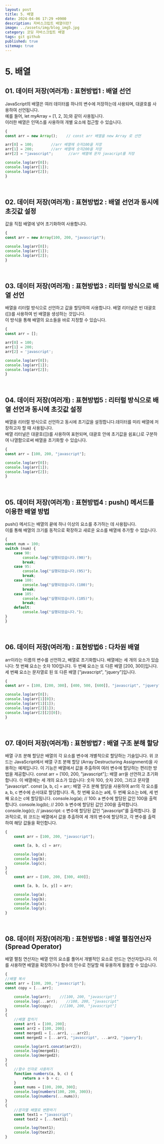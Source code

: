 ```yaml
---
layout: post
title: 5. 배열
date: 2024-04-06 17:29 +0900
description: 자바스크립트 배열이란?
image: ../assets/img/blog_img5.jpg
category: 코딩 자바스크립트 배열
tags: git github
published: true
sitemap: true
---
```

# 5. 배열
##  01. 데이터 저장(여러개) : 표현방법1 : 배열 선언
JavaScript의 배열은 여러 데이터를 하나의 변수에 저장하는데 사용되며, 대괄호를 사용하여 선언됩니다.   
예를 들어, let myArray = [1, 2, 3];와 같이 사용됩니다.   
이러한 배열은 인덱스를 사용하여 개별 요소에 접근할 수 있습니다.   
````javascript
{
const arr = new Array();    // const arr 배열을 new Array 로 선언 

arr[0] = 100;        //arr 배열에 숫자100을 저장
arr[1] = 200;        //arr 배열에 숫자200을 저장
arr[2] = "javascript";       //arr 배열에 문자 javacript를 저장

console.log(arr[0]);
console.log(arr[1]);
console.log(arr[2]);
}
````   
<br>
   
## 02. 데이터 저장(여러개) : 표현방법2 : 배열 선언과 동시에 초깃값 설정
값을 직접 배열에 넣어 초기화하여 사용합니다.   
````javascript
{
const arr = new Array(100, 200, "javascript");

console.log(arr[0]);
console.log(arr[1]);
console.log(arr[2]);
}
````
<br>

## 03.  데이터 저장(여러개) : 표현방법3 : 리터럴 방식으로 배열 선언
배열을 리터럴 방식으로 선언하고 값을 할당하여 사용합니다. 배열 리터널은 빈 대괄호([])를 사용하여 빈 배열을 생성하는 것입니다.   
이 방식을 통해 배열의 요소들을 바로 지정할 수 있습니다.   

````javascript
{
const arr = [];

arr[0] = 100;
arr[1] = 200;
arr[2] = 'javascript';

console.log(arr[0]);
console.log(arr[1]);
console.log(arr[2]);
}
````
<br>

##  04. 데이터 저장(여러개) : 표현방법5 : 리터럴 방식으로 배열 선언과 동시에 초깃값 설정
배열을 리터럴 방식으로 선언하고 동시에 초기값을 설정합니다.데이터를 미리 배열에 저장하고자 할 때 사용됩니다.    
배열 리터널은 대괄호([])를 사용하여 표현되며, 대괄호 안에 초기값을 쉼표(,)로 구분하여 나열함으로써 배열을 초기화할 수 있습니다.   
````javascript
{
const arr = [100, 200, "javascript"];

console.log(arr[0]);
console.log(arr[1]);
console.log(arr[2]);
}
````
<br>

## 05. 데이터 저장(여러개) : 표현방법4 : push() 메서드를 이용한 배열 방법
push() 메서드는 배열의 끝에 하나 이상의 요소를 추가하는 데 사용됩니다.   
이를 통해 배열의 크기를 동적으로 확장하고 새로운 요소를 배열에 추가할 수 있습니다.     
````javascript
{
const num = 100;
switch (num) {
    case 90:
        console.log("실행되었습니다.(90)");
        break;
    case 95:
        console.log("실행되었습니다.(95)");
        break;
    case 100:
        console.log("실행되었습니다.(100)");
        break;
    case 105:
        console.log("실행되었습니다.(105)");
        break;
    default:
        console.log("실행되었습니다.");
}
}
````
<br>

## 06. 데이터 저장(여러개) : 표현방법6 : 다차원 배열
arr이라는 이름의 변수를 선언하고, 배열로 초기화합니다. 배열에는 세 개의 요소가 있습니다: 첫 번째 요소는 숫자 100입니다. 두 번째 요소는 또 다른 배열 [200, 300]입니다. 세 번째 요소는 문자열로 된 또 다른 배열 ["javascript", "jquery"]입니다.
````javascript
{
const arr = [100, [200, 300], [400, 500, [600]], "javascript", "jquery"];

console.log(arr[0]);
console.log(arr[1][0]);
console.log(arr[1][1]);
console.log(arr[2][1]);
console.log(arr[2][2][0]);
}
````
<br>

## 07. 데이터 저장(여러개) : 표현방법7 : 배열 구조 분해 할당
배열 구조 분해 할당은 배열의 각 요소를 변수에 개별적으로 할당하는 기술입니다.
위 코드는 JavaScript에서 배열 구조 분해 할당 (Array Destructuring Assignment)을 사용하는 예제입니다. 이 기능은 배열에서 값을 추출하여 여러 변수에 할당하는 편리한 방법을 제공합니다. const arr = [100, 200, "javascript"];: 배열 arr을 선언하고 초기화합니다. 이 배열에는 세 개의 요소가 있습니다: 숫자 100, 숫자 200, 그리고 문자열 "javascript". const [a, b, c] = arr;: 배열 구조 분해 할당을 사용하여 arr의 각 요소를 a, b, c 변수에 순서대로 할당합니다. 즉, 첫 번째 요소는 a에, 두 번째 요소는 b에, 세 번째 요소는 c에 할당됩니다. console.log(a); // 100: a 변수에 할당된 값인 100을 출력합니다.
console.log(b); // 200: b 변수에 할당된 값인 200을 출력합니다.
console.log(c); // javascript: c 변수에 할당된 값인 "javascript"를 출력합니다.
결과적으로, 위 코드는 배열에서 값을 추출하여 세 개의 변수에 할당하고, 각 변수를 출력하여 해당 값들을 확인합니다.
````javascript
{
    const arr = [100, 200, "javascript"];

    const [a, b, c] = arr;

    console.log(a);
    console.log(b);
    console.log(c);
}
{
    const arr = [100, 200, [300, 400]];

    const [a, b, [x, y]] = arr;

    console.log(a);
    console.log(b);
    console.log(x);
    console.log(y);
}
````
<br>

## 08. 데이터 저장(여러개) : 표현방법8 : 배열 펼침연산자(Spread Operator)
배열 펼침 연산자는 배열 안의 요소를 풀어서 개별적인 요소로 만드는 연산자입니다. 이를 사용하면 배열을 확장하거나 함수의 인수로 전달할 때 유용하게 활용할 수 있습니다.

````javascript
{
//배열 복사
const arr = [100, 200, "javascript"];
const copy = [...arr];

    console.log(arr);    //[100, 200, "javascript"]
    console.log(...arr);    //100, 200, "javascript"
    console.log(copy);   //[100, 200, "javascript"]
}
{
    //배열 합치기
    const arr1 = [100, 200];
    const arr2 = [100, 200];
    const merged1 = [...arr1, ...arr2];
    const merged2 = [...arr1, "javascript", ...arr2, "jquery"];

    console.log(arr1.concat(arr2));   
    console.log(merged1);             
    console.log(merged2);              
}
{
    //함수 인자로 사용하기
    function numbers(a, b, c) {
        return a + b + c;
    }
    const nums = [100, 200, 300];
    console.log(numbers(100, 200, 300)); 
    console.log(numbers(...nums));      
}
{
    //문자열 배열로 변환하기
    const text1 = "javascript";
    const text2 = [...text1];

    console.log(text1);     
    console.log(text2);
}
````
<br>


